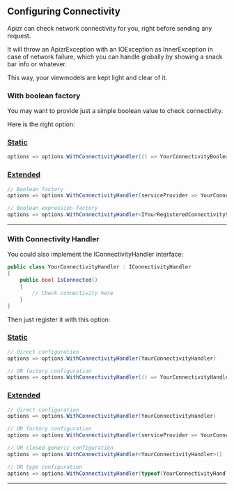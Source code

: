 ﻿## Configuring Connectivity

Apizr can check network connectivity for you, right before sending any request.

It will throw an ApizrException with an IOException as InnerException in case of network failure, which you can handle globally by showing a snack bar info or whatever.

This way, your viewmodels are kept light and clear of it.

### With boolean factory

You may want to provide just a simple boolean value to check connectivity.

Here is the right option:

### [Static](#tab/tabid-static)

```csharp
options => options.WithConnectivityHandler(() => YourConnectivityBoolean)
```

### [Extended](#tab/tabid-extended)

```csharp
// Boolean factory
options => options.WithConnectivityHandler(serviceProvider => YourConnectivityBoolean)

// Boolean expression factory
options => options.WithConnectivityHandler<IYourRegisteredConnectivityService>(service => service.YourConnectivityBoolean)
```

***

### With Connectivity Handler

You could also implement the IConnectivityHandler interface:

```csharp
public class YourConnectivityHandler : IConnectivityHandler
{
    public bool IsConnected()
    {
        // Check connectivity here
    }
}
```

Then just register it with this option:

### [Static](#tab/tabid-static)

```csharp
// direct configuration
options => options.WithConnectivityHandler(YourConnectivityHandler)

// OR factory configuration
options => options.WithConnectivityHandler(() => YourConnectivityHandler)
```

### [Extended](#tab/tabid-extended)

```csharp
// direct configuration
options => options.WithConnectivityHandler(YourConnectivityHandler)

// OR factory configuration
options => options.WithConnectivityHandler(serviceProvider => YourConnectivityHandler)

// OR closed generic configuration
options => options.WithConnectivityHandler<YourConnectivityHandler>()

// OR type configuration
options => options.WithConnectivityHandler(typeof(YourConnectivityHandler))
```

***